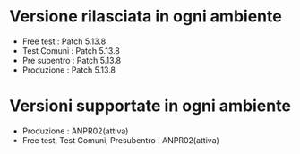 # Versione rilasciata in ogni ambiente

- Free test : Patch 5.13.8
- Test Comuni : Patch 5.13.8
- Pre subentro : Patch 5.13.8
- Produzione : Patch 5.13.8


# Versioni supportate in ogni ambiente

- Produzione : ANPR02(attiva)
- Free test, Test Comuni, Presubentro : ANPR02(attiva)

